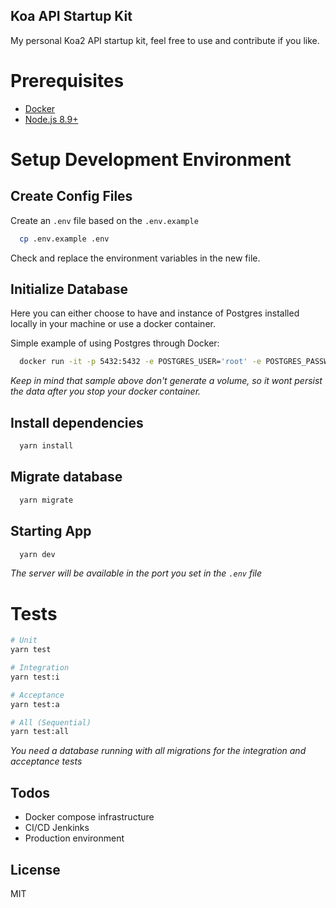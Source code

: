 Koa API Startup Kit
---------------------
My personal Koa2 API startup kit, feel free to use and contribute if you like.

# Prerequisites
- [Docker](https://www.docker.com)
- [Node.js 8.9+](http://nodejs.org)

# Setup Development Environment

## Create Config Files
Create an `.env` file based on the `.env.example`
```bash
  cp .env.example .env
```
Check and replace the environment variables in the new file.

## Initialize Database

Here you can either choose to have and instance of Postgres installed locally in your machine or use a docker container.

Simple example of using Postgres through Docker:  
```bash
  docker run -it -p 5432:5432 -e POSTGRES_USER='root' -e POSTGRES_PASSWORD='password' -e POSTGRES_DB='db_efir' postgres:10
```

_Keep in mind that sample above don't generate a volume, so it wont persist the data after you stop your docker container._

## Install dependencies

```bash
  yarn install
```

## Migrate database

```bash
  yarn migrate
```

## Starting App

```bash
  yarn dev
```

_The server will be available in the port you set in the `.env` file_

# Tests

```bash
# Unit
yarn test

# Integration
yarn test:i

# Acceptance
yarn test:a

# All (Sequential)
yarn test:all
```

_You need a database running with all migrations for the integration and acceptance tests_

## Todos

 - Docker compose infrastructure
 - CI/CD Jenkinks
 - Production environment

License
----

MIT
